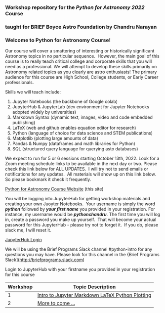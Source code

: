 ### Workshop repository for the ***Python for Astronomy 2022*** Course 
### taught for BRIEF Boyce Astro Foundation by Chandru Narayan

### Welcome to Python for Astronomy Course! 

Our course will cover a smattering of interesting or historically significant Astronomy topics in no particular sequence.  However, the main goal of this course is to really teach critical college and corporate skills that you will need as a professional. We will attempt to develop these skills primarily on Astronomy related topics as you clearly are astro enthusiasts!  The primary audience for this course are High School, College students, or Early Career professionals. 

Skills we will teach include:
1. Jupyter Notebooks (the backbone of Google colab)
1. JupyterHub & JupyterLab (dev environment for Jupyter Notebooks adopted widely by universities)
1. Markdown Syntax (dynamic text, images, video and code embedded publishing)
1. LaTeX (web and github enables equation editor for research)
1. Python (language of choice for data science and STEM publications)
1. Matplotlib (plotting large amounts of data)
1. Pandas & Numpy (dataframes and math libraries for Python)
1. SQL (structured query language for querying asto databases)

We expect to run for 5 or 6 sessions starting October 13th, 2022. Look for a Zoom meeting schedule links to be available in the next day or two. Please check this link below for ALL UPDATES.  I will try not to send emails or notifications for any updates.  All materials will show up on this link below.  So please bookmark it check it frequently. 

[Python for Astronomy Course Website](http://drunarayan.github.io/python4astronomy)  (this site)

You will be logging into JupyterHub for getting workshop materials and creating your own Juoyter Notebooks.  Your username is simply the word ***python*** followed by ***your first name*** you provided in your registration. For instance, my username would be ***pythonchandru***. The first time you will log in, create a password you make up yourself.  That will become your actual password for this JupyterHub - please try not to forget it.  If you do, please slack me, I will reset it.

[JupyterHub Login](https://bushastrolab.com/hub/login)

We will be using the Brief Programs Slack channel #python-intro for any questions you may have. Please look for this channel in the {Brief Programs Slack](http://briefprograms.slack.com)

Login to JupyterHub with your firstname you provided in your registration for this course


Workshop|Topic Description
---|---
1|[Intro to Jupyter Markdown LaTeX Python Plotting](https://drunarayan.github.io/python4astronomy/intro_jupyter_python)
2|[More to come ...]()


